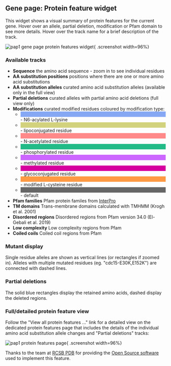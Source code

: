 ## Gene page: Protein feature widget

This widget shows a visual summary of protein features for the current
gene.  Hover over an allele, partial deletion, modification or Pfam
domain to see more details.  Hover over the track name for a brief
description of the track.

![pap1 gene page protein features widget](assets/gene-pap1-protein-feature-viewer-widget-no-colour.png){ .screenshot width=96%}

### Available tracks

  - **Sequence** the amino acid sequence - zoom in to see individual residues
  - **AA substitution positions** positions where there are one or more amino acid substitutions
  - **AA substitution alleles** curated amino acid substitution alleles (available only in the full view) 
  - **Partial deletions** curated alleles with partial amino acid deletions (full view only)
  - **Modifications** curated modified residues coloured by modification type:
    - <div style="background-color: #86a8f4;" class="docs-colour-block">&nbsp;</div> - N6-acylated L-lysine
    - <div style="background-color: #d2d27e;" class="docs-colour-block">&nbsp;</div> - lipoconjugated residue
    - <div style="background-color: #f88;" class="docs-colour-block">&nbsp;</div> - N-acetylated residue
    - <div style="background-color: #2b8;" class="docs-colour-block">&nbsp;</div> - phosphorylated residue
    - <div style="background-color: #c6f;" class="docs-colour-block">&nbsp;</div> - methylated residue
    - <div style="background-color: #d6009e;" class="docs-colour-block">&nbsp;</div> - glycoconjugated residue
    - <div style="background-color: #ff9943;" class="docs-colour-block">&nbsp;</div> - modified L-cysteine residue
    - <div style="background-color: #666;" class="docs-colour-block">&nbsp;</div> - default
  - **Pfam families** Pfam protein familes from [InterPro](https://www.ebi.ac.uk/interpro/)
  - **TM domains** Trans-membrane domains calculated with TMHMM (Krogh et al. 2001)
  - **Disordered regions** Disordered regions from Pfam version 34.0 (El-Gebali et al. 2019)
  - **Low complexity** Low complexity regions from Pfam
  - **Coiled coils** Coiled coil regions from Pfam

### Mutant display

Single residue alleles are shown as vertical lines (or rectangles if
zoomed in).  Alleles with multiple mutated residues
(eg. "cdc15-E30K,E152K") are connected with dashed lines.

### Partial deletions

The solid blue rectangles display the retained amino acids, dashed
display the deleted regions.

### Full/detailed protein feature view

Follow the "View all protein features ..." link for a detailed view on
the dedicated protein features page that includes the details of the
individual amino acid substitution allele changes and "Partial
deletions" tracks:

![pap1 protein features page](assets/gene-pap1-protein-feature-viewer-page-no-colour.png){ .screenshot width=96%}

Thanks to the team at [RCSB PDB](https://www.rcsb.org/) for providing
the [Open Source software](https://github.com/rcsb/rcsb-saguaro) used
to implement this feature.
